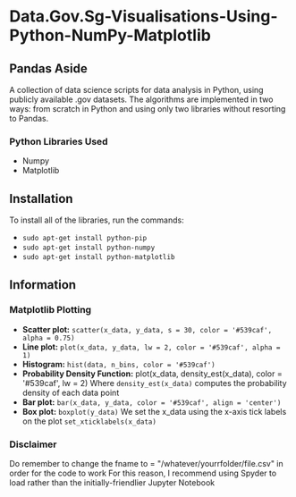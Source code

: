 # Data.Gov.Sg-Visualisations-Using-Python-NumPy-Matplotlib

## Pandas Aside
A collection of data science scripts for data analysis in Python, using publicly available .gov datasets. The algorithms are implemented in two ways: from scratch in Python and using only two libraries without resorting to Pandas. 

### Python Libraries Used 
- Numpy
- Matplotlib

## Installation
To install all of the libraries, run the commands:

- ```sudo apt-get install python-pip```
- ```sudo apt-get install python-numpy```
- ```sudo apt-get install python-matplotlib```

## Information
### Matplotlib Plotting
- **Scatter plot:** `scatter(x_data, y_data, s = 30, color = '#539caf', alpha = 0.75)`
- **Line plot:** `plot(x_data, y_data, lw = 2, color = '#539caf', alpha = 1)`
- **Histogram:** `hist(data, n_bins, color = '#539caf')` 
- **Probability Density Function:** plot(x_data, density_est(x_data), color = '#539caf', lw = 2) Where `density_est(x_data)` computes the probability density of each data point
- **Bar plot:** `bar(x_data, y_data, color = '#539caf', align = 'center')`
- **Box plot:** `boxplot(y_data)` We set the x_data using the x-axis tick labels on the plot `set_xticklabels(x_data)`

### Disclaimer
Do remember to change the fname to = "/whatever/yourrfolder/file.csv" in order for the code to work
For this reason, I recommend using Spyder to load rather than the initially-friendlier Jupyter Notebook
